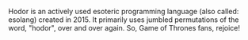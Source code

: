 Hodor is an actively used esoteric
programming language (also called: 
esolang) created in 2015. It primarily
uses jumbled permutations of the word,
"hodor", over and over again. So, Game
of Thrones fans, rejoice!
